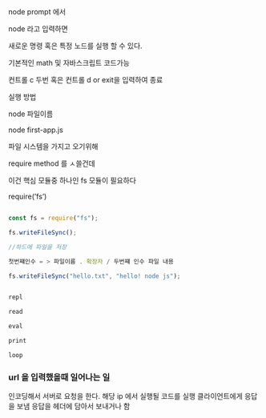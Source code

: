 node prompt 에서

node 라고 입력하면

새로운 명령 혹은 특정 노드를 실행 할 수 있다.

기본적인 math 및 자바스크립트 코드가능

컨트롤 c 두번 혹은 컨트롤 d or exit을 입력하여 종료

실행 방법

node 파일이름

node first-app.js

파일 시스템을 가지고 오기위해

require method 를 ㅅ쓸건데

이건 핵심 모듈중 하나인 fs 모듈이 필요하다

require(’fs’)

```js

const fs = require("fs");

fs.writeFileSync();

//하드에 파일을 저장

첫번쨰인수 = > 파일이름 . 확장자 / 두번쨰 인수 파일 내용

fs.writeFileSync("hello.txt", "hello! node js");


repl

read

eval

print

loop

```

### url 을 입력했을때 일어나는 일

인코딩해서 서버로 요청을 한다.
해당 ip 에서 실행될 코드를 실행
클라이언트에게 응답을 보냄
응답을 헤더에 담아서 보내거나 함

